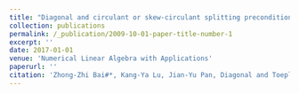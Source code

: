```yaml
---
title: "Diagonal and circulant or skew-circulant splitting preconditioners for spatial fractional diffusion equations"
collection: publications
permalink: /_publication/2009-10-01-paper-title-number-1
excerpt: ''
date: 2017-01-01
venue: 'Numerical Linear Algebra with Applications'
paperurl: ''
citation: 'Zhong-Zhi Bai#*, Kang-Ya Lu, Jian-Yu Pan, Diagonal and Toeplitz splitting iteration methods for diagonal-plus-Toeplitz linear systems from spatial fractional diffusion equations, Numerical Linear Algebra with Applications, 2017, 24(4): 1-15(e2093).'
---
```

